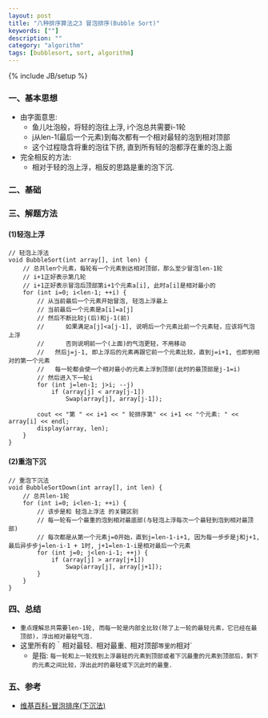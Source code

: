 ```yaml
---
layout: post
title: "八种排序算法之3 冒泡排序(Bubble Sort)"
keywords: [""]
description: ""
category: "algorithm"
tags: [bubblesort, sort, algorithm]
---
```

{% include JB/setup %}

### 一、基本思想
* 由字面意思: 
    * 鱼儿吐泡般，将轻的泡往上浮, i个泡总共需要i-1轮
    * j从len-1(最后一个元素)到每次都有一个相对最轻的泡到相对顶部
    * 这个过程隐含将重的泡往下挤, 直到所有轻的泡都浮在重的泡上面
* 完全相反的方法:
    * 相对于轻的泡上浮，相反的思路是重的泡下沉.

### 二、基础

### 三、解题方法

#### (1)轻泡上浮

```
// 轻泡上浮法
void BubbleSort(int array[], int len) {
    // 总共len个元素，每轮有一个元素到达相对顶部，那么至少冒泡len-1轮
    // i+1正好表示第几轮
    // i+1正好表示冒泡后顶部第i+1个元素a[i], 此时a[i]是相对最小的
    for (int i=0; i<len-1; ++i) {
        // 从当前最后一个元素开始冒泡, 轻泡上浮最上
        // 当前最后一个元素是a[i]=a[j]
        // 然后不断比较j(后)和j-1(前)
        //      如果满足a[j]<a[j-1], 说明后一个元素比前一个元素轻，应该将气泡上浮
        //      否则说明前一个(上面)的气泡更轻，不用移动
        //   然后j=j-1, 即上浮后的元素再跟它前一个元素比较，直到j=i+1, 也即到相对的第一个元素
        //   每一轮都会使一个相对最小的元素上浮到顶部(此时的最顶部是j-1=i)
        // 然后进入下一轮i
        for (int j=len-1; j>i; --j)
            if (array[j] < array[j-1])
                Swap(array[j], array[j-1]);

        cout << "第 " << i+1 << " 轮排序第" << i+1 << "个元素: " << array[i] << endl;
        display(array, len);
    }
}
```

#### (2)重泡下沉

```
// 重泡下沉法
void BubbleSortDown(int array[], int len) {
    // 总共len-1轮
    for (int i=0; i<len-1; ++i) {
        // 该步是和 轻泡上浮法 的关键区别
        // 每一轮有一个最重的泡到相对最底部(与轻泡上浮每次一个最轻到泡到相对最顶部)
        // 每次都是从第一个元素j=0开始，直到j=len-1-i+1, 因为每一步步是j和j+1, 最后异步步j=len-i-1 + 1时, j+1=len-1-i是相对最后一个元素
        for (int j=0; j<len-i-1; ++j) {
            if (array[j] > array[j+1])
                Swap(array[j], array[j+1]);
        }
    }
}
```

### 四、总结 
* `重点理解总共需要len-1轮, 而每一轮是内部全比较(除了上一轮的最轻元素，它已经在最顶部)，浮出相对最轻气泡.`
* 这里所有的｀相对最轻`、`相对最重`、`相对顶部`等里的`相对`
    * 是指: `每一轮和上一轮找到上浮最轻的元素到顶部或者下沉最重的元素到顶部后，剩下的元素之间比较，浮出此时的最轻或下沉此时的最重.`

### 五、参考
* [维基百科-冒泡排序(下沉法)](https://zh.wikipedia.org/wiki/冒泡排序)
